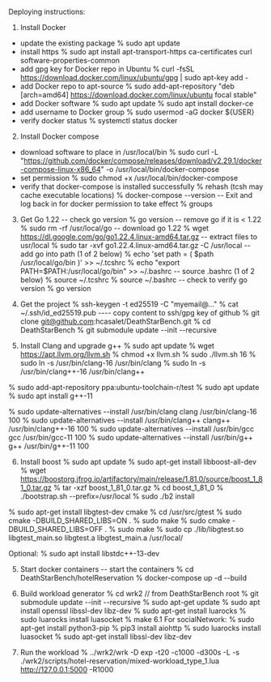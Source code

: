 Deploying instructions:
1. Install Docker
- update the existing package
  % sudo apt update
- install https
  % sudo apt install apt-transport-https ca-certificates curl software-properties-common
- add gpg key for Docker repo in Ubuntu
  % curl -fsSL https://download.docker.com/linux/ubuntu/gpg | sudo apt-key add -
- add Docker repo to apt-source
  % sudo add-apt-repository "deb [arch=amd64] https://download.docker.com/linux/ubuntu focal stable"
- add Docker software
  % sudo apt update
  % sudo apt install docker-ce
- add username to Docker group
  % sudo usermod -aG docker ${USER}
- verify docker status
  % systemctl status docker

2. Install Docker compose
- download software to place in /usr/local/bin
  % sudo curl -L "https://github.com/docker/compose/releases/download/v2.29.1/docker-compose-linux-x86_64" -o /usr/local/bin/docker-compose
- set permission
  % sudo chmod +x /usr/local/bin/docker-compose
- verify that docker-compose is installed successfully
  % rehash (tcsh may cache executable locations)
  % docker-compose --version
-- Exit and log back in for docker permission to take effect
  % groups

3. Get Go 1.22
-- check go version
  % go version
-- remove go if it is < 1.22
  % sudo rm -rf /usr/local/go
-- download go 1.22
  % wget https://dl.google.com/go/go1.22.4.linux-amd64.tar.gz
-- extract files to usr/local
  % sudo tar -xvf go1.22.4.linux-amd64.tar.gz -C /usr/local
-- add go into path (1 of 2 below)
  % echo 'set path = ( $path /usr/local/go/bin )' >> ~/.tcshrc
  % echo "export PATH=\$PATH:/usr/local/go/bin" >> ~/.bashrc
-- source .bashrc (1 of 2 below)
  % source ~/.tcshrc
  % source ~/.bashrc
-- check to verify go version
  % go version

4. Get the project
  % ssh-keygen -t ed25519 -C "myemail@..."
  % cat ~/.ssh/id_ed25519.pub ---- copy content to ssh/gpg key of github
  % git clone git@github.com:hcasalet/DeathStarBench.git
  % cd DeathStarBench
  % git submodule update --init --recursive

5. Install Clang and upgrade g++
  % sudo apt update
  % wget https://apt.llvm.org/llvm.sh
  % chmod +x llvm.sh
  % sudo ./llvm.sh 16
  % sudo ln -s /usr/bin/clang-16 /usr/bin/clang
  % sudo ln -s /usr/bin/clang++-16 /usr/bin/clang++

  % sudo add-apt-repository ppa:ubuntu-toolchain-r/test
  % sudo apt update
  % sudo apt install g++-11

  % sudo update-alternatives --install /usr/bin/clang clang /usr/bin/clang-16 100
  % sudo update-alternatives --install /usr/bin/clang++ clang++ /usr/bin/clang++-16 100
  % sudo update-alternatives --install /usr/bin/gcc gcc /usr/bin/gcc-11 100
  % sudo update-alternatives --install /usr/bin/g++ g++ /usr/bin/g++-11 100

6. Install boost
  % sudo apt update
  % sudo apt-get install libboost-all-dev
  % wget https://boostorg.jfrog.io/artifactory/main/release/1.81.0/source/boost_1_81_0.tar.gz
  % tar -xzf boost_1_81_0.tar.gz
  % cd boost_1_81_0
  % ./bootstrap.sh --prefix=/usr/local
  % sudo ./b2 install

  % sudo apt-get install libgtest-dev cmake
  % cd /usr/src/gtest
  % sudo cmake -DBUILD_SHARED_LIBS=ON .
  % sudo make
  % sudo cmake -DBUILD_SHARED_LIBS=OFF .
  % sudo make
  % sudo cp ./lib/libgtest.so libgtest_main.so libgtest.a libgtest_main.a /usr/local/

  Optional: 
  % sudo apt install libstdc++-13-dev

5. Start docker containers
-- start the containers
  % cd DeathStarBench/hotelReservation
  % docker-compose up -d --build

6. Build workload generator
  % cd wrk2   // from DeathStarBench root
  % git submodule update --init --recursive
  % sudo apt-get update
  % sudo apt install openssl libssl-dev libz-dev
  % sudo apt-get install luarocks
  % sudo luarocks install luasocket
  % make
6.1 For socialNetwork:
  % sudo apt-get install python3-pip
  % pip3 install aiohttp
  % sudo luarocks install luasocket
  % sudo apt-get install libssl-dev libz-dev

7. Run the workload
  % ../wrk2/wrk -D exp -t20 -c1000 -d300s -L -s ./wrk2/scripts/hotel-reservation/mixed-workload_type_1.lua http://127.0.0.1:5000 -R1000
